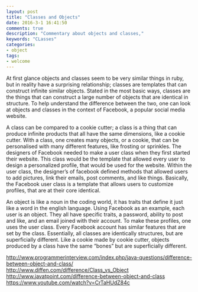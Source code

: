 ```yaml
---
layout: post
title: "Classes and Objects"
date: 2016-3-1 16:41:50
comments: true
description: "Commentary about objects and classes,"
keywords: "CLasses"
categories:
- object
tags:
- welcome
---
```


At first glance objects and classes seem to be very similar things in ruby, but in reality have a surprising relationship; classes are templates that can construct infinite similar objects. Stated in the most basic ways, classes are the things that can construct a large number of objects that are identical in structure. To help understand the difference between the two, one can look at objects and classes in the context of Facebook, a popular social media website. 

A class can be compared to a cookie cutter; a class is a thing that can produce infinite products that all have the same dimensions, like a cookie cutter. With a class, one creates many objects, or a cookie, that can be personalised with many different features, like frosting or sprinkles. The designers of Facebook needed to make a user class when they first started their website. This class would be the template that allowed every user to design a personalized profile, that would be used for the website. Within the user class, the designer’s of facebook defined methods that allowed users to add pictures, link their emails, post comments, and like things. Basically, the Facebook user class is a template that allows users to customize profiles, that are at their core identical. 

An object is like a noun in the coding world, it has traits that define it just like a word in the english language. Using Facebook as an example, each user is an object. They all have specific traits, a password, ability to post and like, and an email joined with their account. To make these profiles, one uses the user class. Every Facebook account has similar features that are set by the class. Essentially, all classes are identically structures, but are superficially different. Like a cookie made by  cookie cutter, objects produced by a class have the same “bones” but are superficially different. 

 http://www.programmerinterview.com/index.php/java-questions/difference-between-object-and-class/
http://www.diffen.com/difference/Class_vs_Object
http://www.javatpoint.com/difference-between-object-and-class
https://www.youtube.com/watch?v=CrTaHUdZ84c

